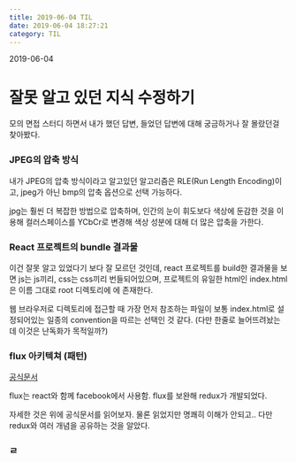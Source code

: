 ```yaml
---
title: 2019-06-04 TIL
date: 2019-06-04 18:27:21
category: TIL
---
```

2019-06-04

# 잘못 알고 있던 지식 수정하기

모의 면접 스터디 하면서 내가 했던 답변, 들었던 답변에 대해 궁금하거나 잘 몰랐던걸 찾아봤다.

### JPEG의 압축 방식
내가 JPEG의 압축 방식이라고 알고있던 알고리즘은 RLE(Run Length Encoding)이고, jpeg가 아닌 bmp의 압축 옵션으로 선택 가능하다.

jpg는 훨씬 더 복잡한 방법으로 압축하며, 인간의 눈이 휘도보다 색상에 둔감한 것을 이용해 컬러스페이스를 YCbCr로 변경해 색상 성분에 대해 더 많은 압축을 가한다.

### React 프로젝트의 bundle 결과물
이건 잘못 알고 있었다기 보다 잘 모르던 것인데,
react 프로젝트를 build한 결과물을 보면 js는 js끼리, css는 css끼리 번들되어있으며, 프로젝트의 유일한 html인 index.html은 이름 그대로 root 디렉토리에 에 존재한다.

웹 브라우저로 디렉토리에 접근할 때 가장 먼저 참조하는 파일이 보통 index.html로 설정되어있는 일종의 convention을 따르는 선택인 것 같다. (다만 한줄로 늘어뜨려놨는데 이것은 난독화가 목적일까?)

### flux 아키텍쳐 (패턴)
[공식문서](https://haruair.github.io/flux/docs/overview.html)

flux는 react와 함께 facebook에서 사용함. flux를 보완해 redux가 개발되었다.

자세한 것은 위에 공식문서를 읽어보자. 물론 읽었지만 명쾌히 이해가 안되고.. 다만 redux와 여러 개념을 공유하는 것을 알았다.

### ㄹ



<!--stackedit_data:
eyJoaXN0b3J5IjpbLTIwMzY3OTE3MzEsLTE4ODQ2MzIwMSwtMT
QxMTc2NjU3NiwtMTAwNTExODgyM119
-->